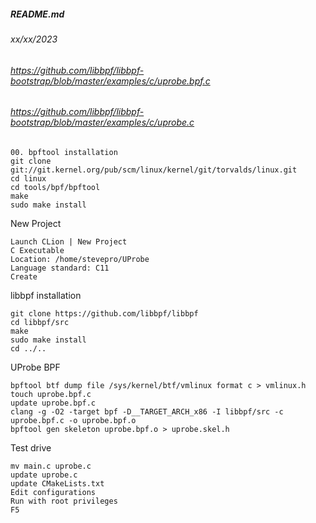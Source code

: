 ##### README.md
###### xx/xx/2023
###### https://github.com/libbpf/libbpf-bootstrap/blob/master/examples/c/uprobe.bpf.c
###### https://github.com/libbpf/libbpf-bootstrap/blob/master/examples/c/uprobe.c
```
00. bpftool installation
git clone git://git.kernel.org/pub/scm/linux/kernel/git/torvalds/linux.git
cd linux
cd tools/bpf/bpftool
make
sudo make install
```
New Project
```
Launch CLion | New Project
C Executable
Location: /home/stevepro/UProbe
Language standard: C11
Create
```
libbpf installation
```
git clone https://github.com/libbpf/libbpf
cd libbpf/src
make
sudo make install
cd ../..
```
UProbe BPF
```
bpftool btf dump file /sys/kernel/btf/vmlinux format c > vmlinux.h
touch uprobe.bpf.c
update uprobe.bpf.c
clang -g -O2 -target bpf -D__TARGET_ARCH_x86 -I libbpf/src -c uprobe.bpf.c -o uprobe.bpf.o
bpftool gen skeleton uprobe.bpf.o > uprobe.skel.h
```
Test drive
```
mv main.c uprobe.c
update uprobe.c
update CMakeLists.txt
Edit configurations
Run with root privileges
F5
```
